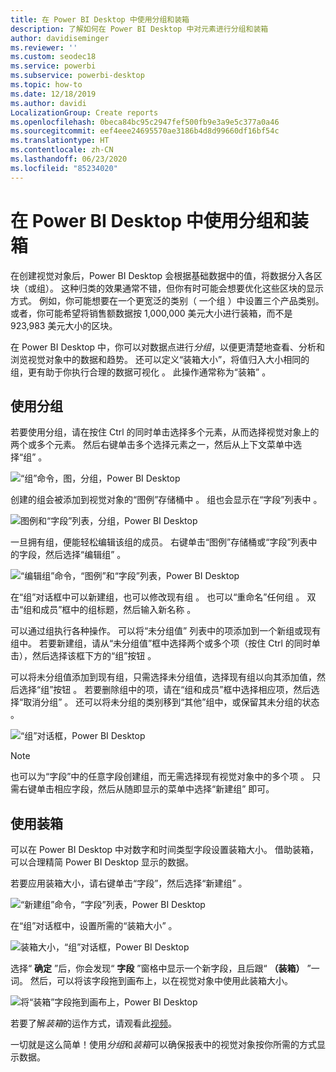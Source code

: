 ```yaml
---
title: 在 Power BI Desktop 中使用分组和装箱
description: 了解如何在 Power BI Desktop 中对元素进行分组和装箱
author: davidiseminger
ms.reviewer: ''
ms.custom: seodec18
ms.service: powerbi
ms.subservice: powerbi-desktop
ms.topic: how-to
ms.date: 12/18/2019
ms.author: davidi
LocalizationGroup: Create reports
ms.openlocfilehash: 0beca84bc95c2947fef500fb9e3a9e5c377a0a46
ms.sourcegitcommit: eef4eee24695570ae3186b4d8d99660df16bf54c
ms.translationtype: HT
ms.contentlocale: zh-CN
ms.lasthandoff: 06/23/2020
ms.locfileid: "85234020"
---
```

# <a name="use-grouping-and-binning-in-power-bi-desktop"></a>在 Power BI Desktop 中使用分组和装箱
在创建视觉对象后，Power BI Desktop 会根据基础数据中的值，将数据分入各区块（或组）。 这种归类的效果通常不错，但你有时可能会想要优化这些区块的显示方式。 例如，你可能想要在一个更宽泛的类别（ 一个组  ）中设置三个产品类别。 或者，你可能希望将销售额数据按 1,000,000 美元大小进行装箱，而不是 923,983 美元大小的区块。

在 Power BI Desktop 中，你可以对数据点进行*分组*，以便更清楚地查看、分析和浏览视觉对象中的数据和趋势。 还可以定义“装箱大小”，将值归入大小相同的组，更有助于你执行合理的数据可视化  。 此操作通常称为“装箱”  。

## <a name="using-grouping"></a>使用分组
若要使用分组，请在按住 Ctrl 的同时单击选择多个元素，从而选择视觉对象上的两个或多个元素。 然后右键单击多个选择元素之一，然后从上下文菜单中选择“组”  。

![“组”命令，图，分组，Power BI Desktop](media/desktop-grouping-and-binning/grouping-binning_1.png)

创建的组会被添加到视觉对象的“图例”存储桶中  。 组也会显示在“字段”列表中  。

![图例和“字段”列表，分组，Power BI Desktop](media/desktop-grouping-and-binning/grouping-binning_2.png)

一旦拥有组，便能轻松编辑该组的成员。 右键单击“图例”存储桶或“字段”列表中的字段，然后选择“编辑组”    。

![“编辑组”命令，“图例”和“字段”列表，Power BI Desktop](media/desktop-grouping-and-binning/grouping-binning_3.png)

在“组”对话框中可以新建组，也可以修改现有组  。 也可以“重命名”任何组  。 双击“组和成员”框中的组标题，然后输入新名称  。

可以通过组执行各种操作。 可以将“未分组值”  列表中的项添加到一个新组或现有组中。 若要新建组，请从“未分组值”框中选择两个或多个项（按住 Ctrl 的同时单击），然后选择该框下方的“组”按钮   。

可以将未分组值添加到现有组，只需选择未分组值，选择现有组以向其添加值，然后选择“组”按钮   。 若要删除组中的项，请在“组和成员”框中选择相应项，然后选择“取消分组”   。 还可以将未分组的类别移到“其他”组中，或保留其未分组的状态  。

![“组”对话框，Power BI Desktop](media/desktop-grouping-and-binning/grouping-binning_4.png)

> [!NOTE]
> 也可以为“字段”中的任意字段创建组，而无需选择现有视觉对象中的多个项  。 只需右键单击相应字段，然后从随即显示的菜单中选择“新建组”  即可。

## <a name="using-binning"></a>使用装箱
可以在 Power BI Desktop  中对数字和时间类型字段设置装箱大小。 借助装箱，可以合理精简 Power BI Desktop 显示的数据。

若要应用装箱大小，请右键单击“字段”，然后选择“新建组”   。

![“新建组”命令，“字段”列表，Power BI Desktop](media/desktop-grouping-and-binning/grouping-binning_5.png)

在“组”对话框中，设置所需的“装箱大小”   。

![装箱大小，“组”对话框，Power BI Desktop](media/desktop-grouping-and-binning/grouping-binning_6.png)

选择“ **确定** ”后，你会发现“ **字段** ”窗格中显示一个新字段，且后跟“ **（装箱）** ”一词。 然后，可以将该字段拖到画布上，以在视觉对象中使用此装箱大小。

![将“装箱”字段拖到画布上，Power BI Desktop](media/desktop-grouping-and-binning/grouping-binning_7.png)

若要了解*装箱*的运作方式，请观看此[视频](https://www.youtube.com/watch?v=BRvdZSfO0DY)。

一切就是这么简单！使用*分组*和*装箱*可以确保报表中的视觉对象按你所需的方式显示数据。

